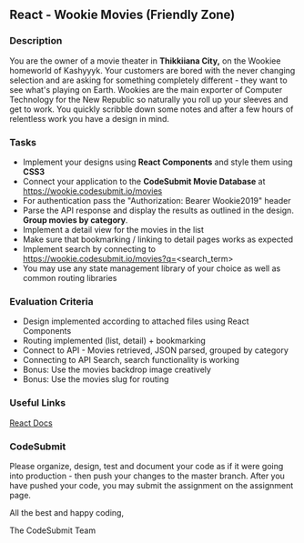 ## React - Wookie Movies (Friendly Zone)

### Description

You are the owner of a movie theater in **Thikkiiana City,** on the Wookiee homeworld of Kashyyyk. Your customers are bored with the never changing selection and are asking for something completely different - they want to see what's playing on Earth. Wookies are the main exporter of Computer Technology for the New Republic so naturally you roll up your sleeves and get to work. You quickly scribble down some notes and after a few hours of relentless work you have a design in mind.

### Tasks

- Implement your designs using **React Components** and style them using **CSS3**
- Connect your application to the **CodeSubmit Movie Database** at https://wookie.codesubmit.io/movies
- For authentication pass the "Authorization: Bearer Wookie2019" header
- Parse the API response and display the results as outlined in the design. **Group movies by category**.
- Implement a detail view for the movies in the list
- Make sure that bookmarking / linking to detail pages works as expected
- Implement search by connecting to https://wookie.codesubmit.io/movies?q=<search_term>
- You may use any state management library of your choice as well as common routing libraries

### Evaluation Criteria

- Design implemented according to attached files using React Components
- Routing implemented (list, detail) + bookmarking
- Connect to API - Movies retrieved, JSON parsed, grouped by category
- Connecting to API Search, search functionality is working
- Bonus: Use the movies backdrop image creatively
- Bonus: Use the movies slug for routing

### Useful Links

[React Docs](https://reactjs.org/docs/context.html)

### CodeSubmit

Please organize, design, test and document your code as if it were
going into production - then push your changes to the master branch. After you have pushed your code, you may submit the assignment on the assignment page.

All the best and happy coding,

The CodeSubmit Team
